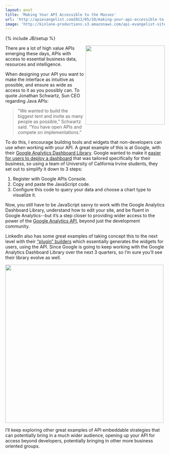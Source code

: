 ```yaml
---
layout: post
title: 'Making Your API Accessible to the Masses'
url: 'http://apievangelist.com2012/05/10/making-your-api-accessible-to-the-masses/'
image: 'http://kinlane-productions.s3.amazonaws.com/api-evangelist-site/blog/google-analytics-screenshot.png'
---
```

{% include JB/setup %}
<p>
     <img src="http://kinlane-productions.s3.amazonaws.com/google-analytics/google-analytics-screenshot.png"  width="250" align="right" />
</p>
<p>
     There are a lot of high value APIs emerging these days, APIs with access to essential business data, resources and intelligence.
</p>
<p>
     When designing your API you want to make the interface as intuitive as possible, and ensure as wide as access to it as you possibly can. To quote Jonathan Schwartz, Sun CEO regarding Java APIs:
</p>
<blockquote>
     "We wanted to build the biggest tent and invite as many people as possible,” Schwartz said. “You have open APIs and compete on implementations."
</blockquote>
<p>
     To do this, I encourage building tools and widgets that non-developers can use when working with your API. A great example of this is at Google, with their <a title="Google Analytics Dashboard" href="http://analytics-api-samples.googlecode.com/svn/trunk/src/reporting/javascript/ez-ga-dash/docs/user-documentation.html">Google Analytics Dashboard Library</a>. Google wanted to make it <a title="easier for users to deploy a dashboard" href="http://analytics.blogspot.com/2012/05/new-google-analytics-easy-dashboard.html">easier for users to deploy a dashboard</a> that was tailored specifically for their business, so using a team of University of California Irvine students, they set out to simplify it down to 3 steps:
</p>
<ol >
     <li>Register with Google APIs Console.
     </li>
     <li>Copy and paste the JavaScript code.
     </li>
     <li>Configure this code to query your data and choose a chart type to visualize it.
     </li>
</ol>
<p>
     Now, you still have to be JavaScript savvy to work with the Google Analytics Dashboard Library, understand how to edit your site, and be fluent in Google Analytics--but it’s a step closer to providing wider access to the power of the <a title="Google Analytics API" href="https://developers.google.com/analytics/">Google Analytics API</a>, beyond just the development community.
</p>
<p>
     LinkedIn also has some great examples of taking concept this to the next level with their <a title="plugin builders" href="https://developer.linkedin.com/plugins/member-profile-plugin-generator">“plugin” builders</a> which essentially generates the widgets for users, using the API. Since Google is going to keep working with the Google Analytics Dashboard Library over the next 3 quarters, so I’m sure you’ll see their library evolve as well.
</p>
<p>
     <img src="http://kinlane-productions.s3.amazonaws.com/linkedin/LinkedIn-Widget-Builder.png"  width="500" />
</p>
<p>
     I’ll keep exploring other great examples of API embeddable strategies that can potentially bring in a much wider audience, opening up your API for access beyond developers, potentially bringing in other more business oriented groups.
</p>
